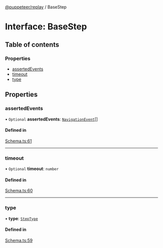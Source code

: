 [@puppeteer/replay](../README.md) / BaseStep

# Interface: BaseStep

## Table of contents

### Properties

- [assertedEvents](BaseStep.md#assertedevents)
- [timeout](BaseStep.md#timeout)
- [type](BaseStep.md#type)

## Properties

### assertedEvents

• `Optional` **assertedEvents**: [`NavigationEvent`](Schema.NavigationEvent.md)[]

#### Defined in

[Schema.ts:61](https://github.com/puppeteer/replay/blob/main/src/Schema.ts#L61)

---

### timeout

• `Optional` **timeout**: `number`

#### Defined in

[Schema.ts:60](https://github.com/puppeteer/replay/blob/main/src/Schema.ts#L60)

---

### type

• **type**: [`StepType`](../enums/Schema.StepType.md)

#### Defined in

[Schema.ts:59](https://github.com/puppeteer/replay/blob/main/src/Schema.ts#L59)
